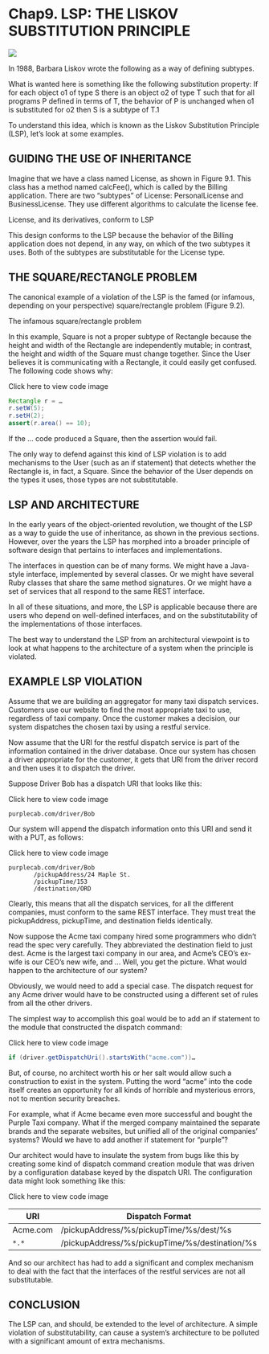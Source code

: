 # Chap9. LSP: THE LISKOV SUBSTITUTION PRINCIPLE

![](../un/CH-UN09.jpg)

In 1988, Barbara Liskov wrote the following as a way of defining subtypes.

What is wanted here is something like the following substitution property: If for each object o1 of type S there is an object o2 of type T such that for all programs P defined in terms of T, the behavior of P is unchanged when o1 is substituted for o2 then S is a subtype of T.1

To understand this idea, which is known as the Liskov Substitution Principle (LSP), let’s look at some examples.

## GUIDING THE USE OF INHERITANCE

Imagine that we have a class named License, as shown in Figure 9.1. This class has a method named calcFee(), which is called by the Billing application. There are two “subtypes” of License: PersonalLicense and BusinessLicense. They use different algorithms to calculate the license fee.

<Figures figure="9-1">License, and its derivatives, conform to LSP</Figures>

This design conforms to the LSP because the behavior of the Billing application does not depend, in any way, on which of the two subtypes it uses. Both of the subtypes are substitutable for the License type.

## THE SQUARE/RECTANGLE PROBLEM

The canonical example of a violation of the LSP is the famed (or infamous, depending on your perspective) square/rectangle problem (Figure 9.2).

<Figures figure="9-2">The infamous square/rectangle problem</Figures>

In this example, Square is not a proper subtype of Rectangle because the height and width of the Rectangle are independently mutable; in contrast, the height and width of the Square must change together. Since the User believes it is communicating with a Rectangle, it could easily get confused. The following code shows why:

Click here to view code image

```java
Rectangle r = …
r.setW(5);
r.setH(2);
assert(r.area() == 10);
```

If the … code produced a Square, then the assertion would fail.

The only way to defend against this kind of LSP violation is to add mechanisms to the User (such as an if statement) that detects whether the Rectangle is, in fact, a Square. Since the behavior of the User depends on the types it uses, those types are not substitutable.

## LSP AND ARCHITECTURE

In the early years of the object-oriented revolution, we thought of the LSP as a way to guide the use of inheritance, as shown in the previous sections. However, over the years the LSP has morphed into a broader principle of software design that pertains to interfaces and implementations.

The interfaces in question can be of many forms. We might have a Java-style interface, implemented by several classes. Or we might have several Ruby classes that share the same method signatures. Or we might have a set of services that all respond to the same REST interface.

In all of these situations, and more, the LSP is applicable because there are users who depend on well-defined interfaces, and on the substitutability of the implementations of those interfaces.

The best way to understand the LSP from an architectural viewpoint is to look at what happens to the architecture of a system when the principle is violated.

## EXAMPLE LSP VIOLATION

Assume that we are building an aggregator for many taxi dispatch services. Customers use our website to find the most appropriate taxi to use, regardless of taxi company. Once the customer makes a decision, our system dispatches the chosen taxi by using a restful service.

Now assume that the URI for the restful dispatch service is part of the information contained in the driver database. Once our system has chosen a driver appropriate for the customer, it gets that URI from the driver record and then uses it to dispatch the driver.

Suppose Driver Bob has a dispatch URI that looks like this:

Click here to view code image

```
purplecab.com/driver/Bob
```

Our system will append the dispatch information onto this URI and send it with a PUT, as follows:

Click here to view code image

```
purplecab.com/driver/Bob
       /pickupAddress/24 Maple St.
       /pickupTime/153
       /destination/ORD
```

Clearly, this means that all the dispatch services, for all the different companies, must conform to the same REST interface. They must treat the pickupAddress, pickupTime, and destination fields identically.

Now suppose the Acme taxi company hired some programmers who didn’t read the spec very carefully. They abbreviated the destination field to just dest. Acme is the largest taxi company in our area, and Acme’s CEO’s ex-wife is our CEO’s new wife, and … Well, you get the picture. What would happen to the architecture of our system?

Obviously, we would need to add a special case. The dispatch request for any Acme driver would have to be constructed using a different set of rules from all the other drivers.

The simplest way to accomplish this goal would be to add an if statement to the module that constructed the dispatch command:

Click here to view code image

```java
if (driver.getDispatchUri().startsWith("acme.com"))…
```

But, of course, no architect worth his or her salt would allow such a construction to exist in the system. Putting the word “acme” into the code itself creates an opportunity for all kinds of horrible and mysterious errors, not to mention security breaches.

For example, what if Acme became even more successful and bought the Purple Taxi company. What if the merged company maintained the separate brands and the separate websites, but unified all of the original companies’ systems? Would we have to add another if statement for “purple”?

Our architect would have to insulate the system from bugs like this by creating some kind of dispatch command creation module that was driven by a configuration database keyed by the dispatch URI. The configuration data might look something like this:

Click here to view code image

| URI      | Dispatch Format                                |
| -------- | ---------------------------------------------- |
| Acme.com | /pickupAddress/%s/pickupTime/%s/dest/%s        |
| `*.*`    | /pickupAddress/%s/pickupTime/%s/destination/%s |

And so our architect has had to add a significant and complex mechanism to deal with the fact that the interfaces of the restful services are not all substitutable.

## CONCLUSION

The LSP can, and should, be extended to the level of architecture. A simple violation of substitutability, can cause a system’s architecture to be polluted with a significant amount of extra mechanisms.

